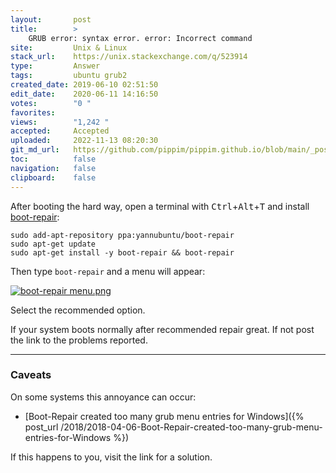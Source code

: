 ```yaml
---
layout:       post
title:        >
    GRUB error: syntax error. error: Incorrect command
site:         Unix & Linux
stack_url:    https://unix.stackexchange.com/q/523914
type:         Answer
tags:         ubuntu grub2
created_date: 2019-06-10 02:51:50
edit_date:    2020-06-11 14:16:50
votes:        "0 "
favorites:    
views:        "1,242 "
accepted:     Accepted
uploaded:     2022-11-13 08:20:30
git_md_url:   https://github.com/pippim/pippim.github.io/blob/main/_posts/2019/2019-06-10-GRUB-error_-syntax-error.-error_-Incorrect-command.md
toc:          false
navigation:   false
clipboard:    false
---
```


After booting the hard way, open a terminal with <kbd>Ctrl</kbd>+<kbd>Alt</kbd>+<kbd>T</kbd> and install [boot-repair][1]:

``` 
sudo add-apt-repository ppa:yannubuntu/boot-repair
sudo apt-get update
sudo apt-get install -y boot-repair && boot-repair
```

Then type `boot-repair` and a menu will appear:

[![boot-repair menu.png][2]][2]

Select the recommended option.

If your system boots normally after recommended repair great. If not post the link to the problems reported.


----------


### Caveats

On some systems this annoyance can occur:

- [Boot-Repair created too many grub menu entries for Windows]({% post_url /2018/2018-04-06-Boot-Repair-created-too-many-grub-menu-entries-for-Windows %})

If this happens to you, visit the link for a solution.

  [1]: https://help.ubuntu.com/community/Boot-Repair
  [2]: https://i.stack.imgur.com/UXflA.png
